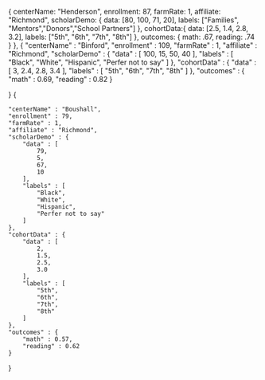 {
    centerName: "Henderson",
    enrollment: 87,
    farmRate: 1,
    affiliate: "Richmond",
    scholarDemo: {
       data: [80, 100, 71, 20],
       labels: ["Families", "Mentors","Donors","School Partners"]
    },
    cohortData:{
        data: [2.5, 1.4, 2.8, 3.2],
        labels: ["5th", "6th", "7th", "8th"]
      },
    outcomes: {
        math: .67,
        reading: .74
    } 
},
{
    "centerName" : "Binford",
    "enrollment" : 109,
    "farmRate" : 1,
    "affiliate" : "Richmond",
    "scholarDemo" : {
        "data" : [ 
            100, 
            15, 
            50, 
            40
        ],
        "labels" : [ 
            "Black", 
            "White", 
            "Hispanic", 
            "Perfer not to say"
        ]
    },
    "cohortData" : {
        "data" : [ 
            3, 
            2.4, 
            2.8, 
            3.4
        ],
        "labels" : [ 
            "5th", 
            "6th", 
            "7th", 
            "8th"
        ]
    },
    "outcomes" : {
        "math" : 0.69,
        "reading" : 0.82
    }

}
{
    
    "centerName" : "Boushall",
    "enrollment" : 79,
    "farmRate" : 1,
    "affiliate" : "Richmond",
    "scholarDemo" : {
        "data" : [ 
            79, 
            5, 
            67, 
            10
        ],
        "labels" : [ 
            "Black", 
            "White", 
            "Hispanic", 
            "Perfer not to say"
        ]
    },
    "cohortData" : {
        "data" : [ 
            2, 
            1.5, 
            2.5, 
            3.0
        ],
        "labels" : [ 
            "5th", 
            "6th", 
            "7th", 
            "8th"
        ]
    },
    "outcomes" : {
        "math" : 0.57,
        "reading" : 0.62
    }


}